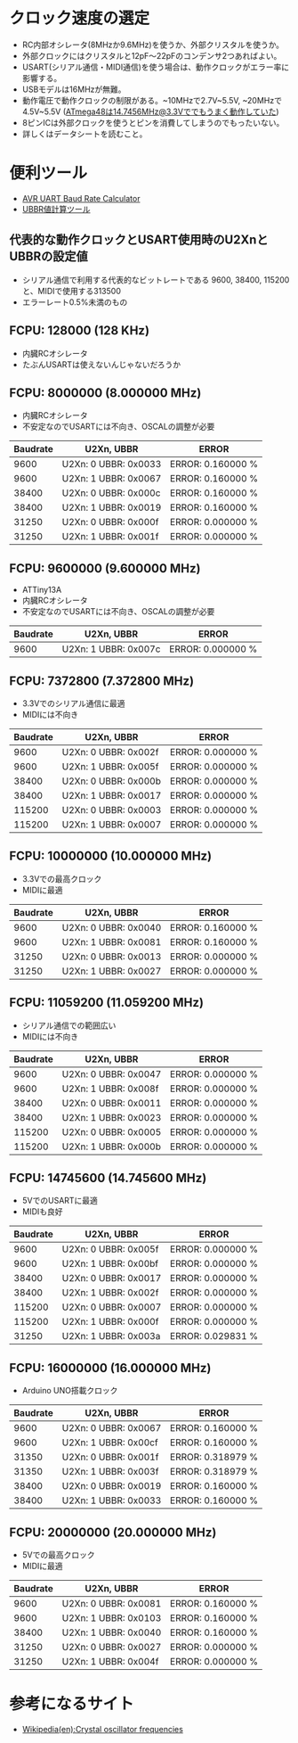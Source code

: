 # クロック速度の選定

* RC内部オシレータ(8MHzか9.6MHz)を使うか、外部クリスタルを使うか。
* 外部クロックにはクリスタルと12pF〜22pFのコンデンサ2つあればよい。
* USART(シリアル通信・MIDI通信)を使う場合は、動作クロックがエラー率に影響する。
* USBモデルは16MHzが無難。
* 動作電圧で動作クロックの制限がある。~10MHzで2.7V~5.5V, ~20MHzで4.5V~5.5V (ATmega48は14.7456MHz@3.3Vででもうまく動作していた)
* 8ピンICは外部クロックを使うとピンを消費してしまうのでもったいない。
* 詳しくはデータシートを読むこと。

# 便利ツール

* [AVR UART Baud Rate Calculator](https://trolsoft.ru/en/uart-calc)
* [UBBR値計算ツール](ubbr-calc.pl)

## 代表的な動作クロックとUSART使用時のU2XnとUBBRの設定値

* シリアル通信で利用する代表的なビットレートである 9600, 38400, 115200と、MIDIで使用する313500
* エラーレート0.5%未満のもの

## FCPU: 128000 (128 KHz)

* 内臓RCオシレータ
* たぶんUSARTは使えないんじゃないだろうか

## FCPU: 8000000 (8.000000 MHz)

* 内臓RCオシレータ
* 不安定なのでUSARTには不向き、OSCALの調整が必要

 Baudrate | U2Xn, UBBR | ERROR 
----------|------------|-------
    9600 | U2Xn: 0 UBBR: 0x0033 | ERROR: 0.160000 %
    9600 | U2Xn: 1 UBBR: 0x0067 | ERROR: 0.160000 %
   38400 | U2Xn: 0 UBBR: 0x000c | ERROR: 0.160000 %
   38400 | U2Xn: 1 UBBR: 0x0019 | ERROR: 0.160000 %
   31250 | U2Xn: 0 UBBR: 0x000f | ERROR: 0.000000 %
   31250 | U2Xn: 1 UBBR: 0x001f | ERROR: 0.000000 %

## FCPU: 9600000 (9.600000 MHz)

* ATTiny13A
* 内臓RCオシレータ
* 不安定なのでUSARTには不向き、OSCALの調整が必要

 Baudrate | U2Xn, UBBR | ERROR 
----------|------------|-------
    9600 | U2Xn: 1 UBBR: 0x007c | ERROR: 0.000000 %

## FCPU: 7372800 (7.372800 MHz)

* 3.3Vでのシリアル通信に最適
* MIDIには不向き

 Baudrate | U2Xn, UBBR | ERROR 
----------|------------|-------
    9600 | U2Xn: 0 UBBR: 0x002f | ERROR: 0.000000 %
    9600 | U2Xn: 1 UBBR: 0x005f | ERROR: 0.000000 %
   38400 | U2Xn: 0 UBBR: 0x000b | ERROR: 0.000000 %
   38400 | U2Xn: 1 UBBR: 0x0017 | ERROR: 0.000000 %
  115200 | U2Xn: 0 UBBR: 0x0003 | ERROR: 0.000000 %
  115200 | U2Xn: 1 UBBR: 0x0007 | ERROR: 0.000000 %

## FCPU: 10000000 (10.000000 MHz)

* 3.3Vでの最高クロック
* MIDIに最適

 Baudrate | U2Xn, UBBR | ERROR 
----------|------------|-------
    9600 | U2Xn: 0 UBBR: 0x0040 | ERROR: 0.160000 %
    9600 | U2Xn: 1 UBBR: 0x0081 | ERROR: 0.160000 %
   31250 | U2Xn: 0 UBBR: 0x0013 | ERROR: 0.000000 %
   31250 | U2Xn: 1 UBBR: 0x0027 | ERROR: 0.000000 %

## FCPU: 11059200 (11.059200 MHz)

* シリアル通信での範囲広い
* MIDIには不向き

 Baudrate | U2Xn, UBBR | ERROR 
----------|------------|-------
    9600 | U2Xn: 0 UBBR: 0x0047 | ERROR: 0.000000 %
    9600 | U2Xn: 1 UBBR: 0x008f | ERROR: 0.000000 %
   38400 | U2Xn: 0 UBBR: 0x0011 | ERROR: 0.000000 %
   38400 | U2Xn: 1 UBBR: 0x0023 | ERROR: 0.000000 %
  115200 | U2Xn: 0 UBBR: 0x0005 | ERROR: 0.000000 %
  115200 | U2Xn: 1 UBBR: 0x000b | ERROR: 0.000000 %

## FCPU: 14745600 (14.745600 MHz)

* 5VでのUSARTに最適
* MIDIも良好

 Baudrate | U2Xn, UBBR | ERROR 
----------|------------|-------
    9600 | U2Xn: 0 UBBR: 0x005f | ERROR: 0.000000 %
    9600 | U2Xn: 1 UBBR: 0x00bf | ERROR: 0.000000 %
   38400 | U2Xn: 0 UBBR: 0x0017 | ERROR: 0.000000 %
   38400 | U2Xn: 1 UBBR: 0x002f | ERROR: 0.000000 %
  115200 | U2Xn: 0 UBBR: 0x0007 | ERROR: 0.000000 %
  115200 | U2Xn: 1 UBBR: 0x000f | ERROR: 0.000000 %
   31250 | U2Xn: 1 UBBR: 0x003a | ERROR: 0.029831 %

## FCPU: 16000000 (16.000000 MHz)

* Arduino UNO搭載クロック

 Baudrate | U2Xn, UBBR | ERROR 
----------|------------|-------
    9600 | U2Xn: 0 UBBR: 0x0067 | ERROR: 0.160000 %
    9600 | U2Xn: 1 UBBR: 0x00cf | ERROR: 0.160000 %
   31350 | U2Xn: 0 UBBR: 0x001f | ERROR: 0.318979 %
   31350 | U2Xn: 1 UBBR: 0x003f | ERROR: 0.318979 %
   38400 | U2Xn: 0 UBBR: 0x0019 | ERROR: 0.160000 %
   38400 | U2Xn: 1 UBBR: 0x0033 | ERROR: 0.160000 %

## FCPU: 20000000 (20.000000 MHz)

* 5Vでの最高クロック
* MIDIに最適 

 Baudrate | U2Xn, UBBR | ERROR 
----------|------------|-------
    9600 | U2Xn: 0 UBBR: 0x0081 | ERROR: 0.160000 %
    9600 | U2Xn: 1 UBBR: 0x0103 | ERROR: 0.160000 %
   38400 | U2Xn: 1 UBBR: 0x0040 | ERROR: 0.160000 %
   31250 | U2Xn: 0 UBBR: 0x0027 | ERROR: 0.000000 %
   31250 | U2Xn: 1 UBBR: 0x004f | ERROR: 0.000000 %


# 参考になるサイト

* [Wikipedia(en):Crystal oscillator frequencies](https://en.wikipedia.org/wiki/Crystal_oscillator_frequencies)


